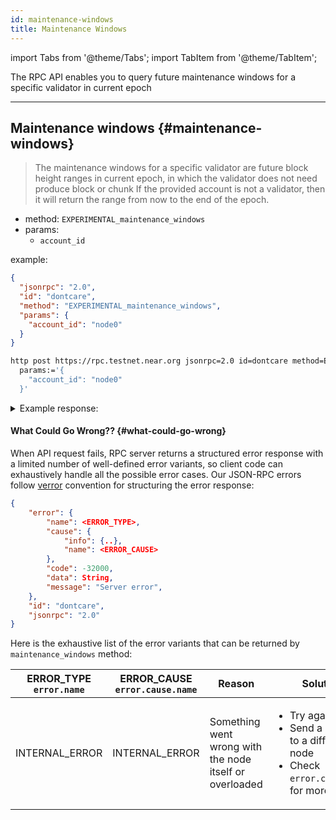 ```yaml
---
id: maintenance-windows
title: Maintenance Windows
---
```


import Tabs from '@theme/Tabs';
import TabItem from '@theme/TabItem';

The RPC API enables you to query future maintenance windows for a specific validator in current epoch

---

## Maintenance windows {#maintenance-windows}

> The maintenance windows for a specific validator are future block height ranges in current epoch, in which the validator does not need produce block or chunk If the provided account is not a validator, then it will return the range from now to the end of the epoch.


- method: `EXPERIMENTAL_maintenance_windows`
- params:
  - `account_id`


example:


<Tabs>
<TabItem value="json" label="JSON" default>

```json
{
  "jsonrpc": "2.0",
  "id": "dontcare",
  "method": "EXPERIMENTAL_maintenance_windows",
  "params": {
    "account_id": "node0"
  }
}
```

</TabItem>
<TabItem value="http" label="HTTPie">

```bash
http post https://rpc.testnet.near.org jsonrpc=2.0 id=dontcare method=EXPERIMENTAL_maintenance_windows \
  params:='{
    "account_id": "node0"
  }'
```

</TabItem>
</Tabs>

<details>
<summary>Example response:</summary>
<p>
The result will be a list of future maintenance windows in current epoch.
For example a window `[1028, 1031]` includes 1028, 1029 and 1030.

```json
{
    "jsonrpc": "2.0",
    "result": [
        [
            1028,
            1031
        ],
        [
            1034,
            1038
        ],
    ],
    "id": "dontcare"
}
```

</p>
</details>

#### What Could Go Wrong?? {#what-could-go-wrong}

When API request fails, RPC server returns a structured error response with a limited number of well-defined error variants, so client code can exhaustively handle all the possible error cases. Our JSON-RPC errors follow [verror](https://github.com/joyent/node-verror) convention for structuring the error response:


```json
{
    "error": {
        "name": <ERROR_TYPE>,
        "cause": {
            "info": {..},
            "name": <ERROR_CAUSE>
        },
        "code": -32000,
        "data": String,
        "message": "Server error",
    },
    "id": "dontcare",
    "jsonrpc": "2.0"
}
```

Here is the exhaustive list of the error variants that can be returned by `maintenance_windows` method:

<table class="custom-stripe">
  <thead>
    <tr>
      <th>
        ERROR_TYPE<br />
        <code>error.name</code>
      </th>
      <th>ERROR_CAUSE<br /><code>error.cause.name</code></th>
      <th>Reason</th>
      <th>Solution</th>
    </tr>
  </thead>
  <tbody>
    <tr>
      <td>INTERNAL_ERROR</td>
      <td>INTERNAL_ERROR</td>
      <td>Something went wrong with the node itself or overloaded</td>
      <td>
        <ul>
          <li>Try again later</li>
          <li>Send a request to a different node</li>
          <li>Check <code>error.cause.info</code> for more details</li>
        </ul>
      </td>
    </tr>
  </tbody>
</table>
